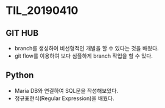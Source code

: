 # TIL_20190410
## GIT HUB
- branch를 생성하여 비선형적인 개발을 할 수 있다는 것을 배웠다.
- git flow를 이용하여 보다 심플하게 branch 작업을 할 수 있다.

## Python
- Maria DB와 연결하여 SQL문을 작성해보았다.
- 정규표현식(Regular Expression)을 배웠다.
